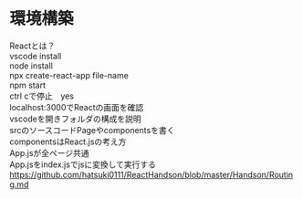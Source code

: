 # 環境構築  
Reactとは？  
vscode install  
node install  
npx create-react-app file-name  
npm start  
ctrl cで停止　yes  
localhost:3000でReactの画面を確認  
vscodeを開きフォルダの構成を説明  
srcのソースコードPageやcomponentsを書く  
componentsはReact.jsの考え方  
App.jsが全ページ共通  
App.jsをindex.jsでjsに変換して実行する  
https://github.com/hatsuki0111/ReactHandson/blob/master/Handson/Routing.md  


